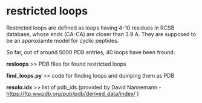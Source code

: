 # restricted loops

Restricted loops are defined as loops having 4-10 residues in RCSB database, whose ends (CA-CA) are closer than 3.9 A. 
They are supposed to be an approxiamte model for cyclic peptides.

So far, out of around 5000 PDB entries, 40 loops have been fround. 

**resloops** >> PDB files for found restricted loops

**find_loops.py** >> code for finding loops and dumping them as PDB 

**resolu.idx** >> list of pdb_ids (provided by David Nannemann - https://ftp.wwpdb.org/pub/pdb/derived_data/index/ )
